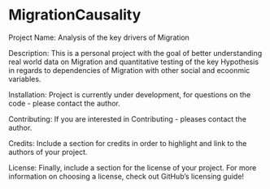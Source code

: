 # MigrationCausality
 
Project Name: Analysis of the key drivers of Migration

Description: This is a personal project with the goal of better understanding real world data on Migration and quantitative testing of the key Hypothesis in regards to dependencies of Migration with other social and ecoonmic variables.

Installation: Project is currently under development, for questions on the code - please contact the author.

Contributing: If you are interested in Contributing - pleases contact the author.

Credits: Include a section for credits in order to highlight and link to the authors of your project.

License: Finally, include a section for the license of your project. For more information on choosing a license, check out GitHub’s licensing guide!
